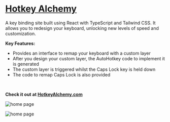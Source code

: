 # [Hotkey Alchemy](https://hotkeyalchemy.com/)

A key binding site built using React with TypeScript and Tailwind CSS. It allows you to redesign your keyboard, unlocking new levels of speed and customization.

**Key Features:**

* Provides an interface to remap your keyboard with a custom layer
* After you design your custom layer, the AutoHotkey code to implement it is generated
* The custom layer is triggered whilst the Caps Lock key is held down
* The code to remap Caps Lock is also provided
<br/>

**Check it out at [HotkeyAlchemy\.com](https://hotkeyalchemy.com/)**

![home page](https://imgur.com/A2VrVlw.png?raw=true)

![home page](https://imgur.com/rB6Hb0X.png?raw=true)
